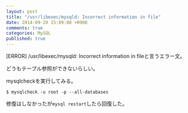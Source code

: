 ```yaml
---
layout: post
title: "/usr/libexec/mysqld: Incorrect information in file"
date: 2014-09-20 15:09:08 +0900
comments: true
categories: MySQL
published: true
---
```




[ERROR] /usr/libexec/mysqld: Incorrect information in fileと言うエラー文。

どうもテーブル参照ができないらしい。

mysqlcheckを実行してみる。

```
$ mysqlcheck -u root -p --all-databases
```

修復はしなかったが`mysql restart`したら回復した。
